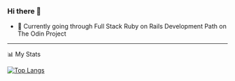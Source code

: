 ### Hi there 👋

<!--
**humanathome/humanathome** is a ✨ _special_ ✨ repository because its `README.md` (this file) appears on your GitHub profile.

Here are some ideas to get you started:

- 🔭 I’m currently working on ...
- 🌱 I’m currently learning ...
- 👯 I’m looking to collaborate on ...
- 🤔 I’m looking for help with ...
- 💬 Ask me about ...
- 📫 How to reach me: ...
- 😄 Pronouns: ...
- ⚡ Fun fact: ...
-->
- 🌱 Currently going through Full Stack Ruby on Rails Development Path on The Odin Project
---
:bar_chart: My Stats

[![Top Langs](https://github-readme-stats.vercel.app/api/top-langs/?username=humanathome&layout=compact)](https://github.com/anuraghazra/github-readme-stats)
